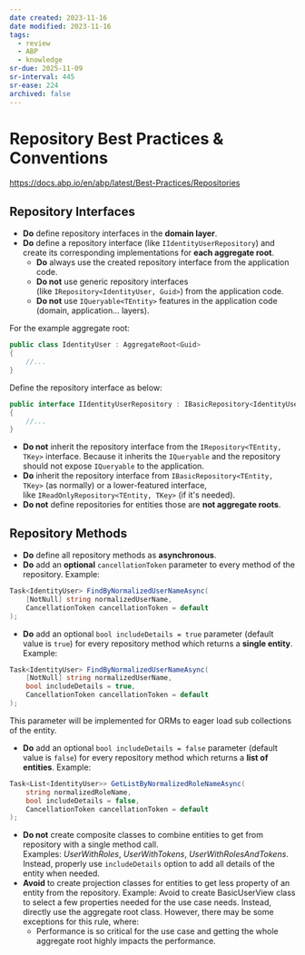 ```yaml
---
date created: 2023-11-16
date modified: 2023-11-16
tags:
  - review
  - ABP
  - knowledge
sr-due: 2025-11-09
sr-interval: 445
sr-ease: 224
archived: false
---
```


# Repository Best Practices & Conventions

https://docs.abp.io/en/abp/latest/Best-Practices/Repositories

## Repository Interfaces

- **Do** define repository interfaces in the **domain layer**.
- **Do** define a repository interface (like `IIdentityUserRepository`) and create its corresponding implementations for **each aggregate root**.
    - **Do** always use the created repository interface from the application code.
    - **Do not** use generic repository interfaces (like `IRepository<IdentityUser, Guid>`) from the application code.
    - **Do not** use `IQueryable<TEntity>` features in the application code (domain, application... layers).

For the example aggregate root:

```csharp
public class IdentityUser : AggregateRoot<Guid>
{
    //...
}
```

Define the repository interface as below:

```csharp
public interface IIdentityUserRepository : IBasicRepository<IdentityUser, Guid>
{
    //...
}
```

- **Do not** inherit the repository interface from the `IRepository<TEntity, TKey>` interface. Because it inherits the `IQueryable` and the repository should not expose `IQueryable` to the application.
- **Do** inherit the repository interface from `IBasicRepository<TEntity, TKey>` (as normally) or a lower-featured interface, like `IReadOnlyRepository<TEntity, TKey>` (if it's needed).
- **Do not** define repositories for entities those are **not aggregate roots**.

## Repository Methods

- **Do** define all repository methods as **asynchronous**.
- **Do** add an **optional** `cancellationToken` parameter to every method of the repository. Example:

```csharp
Task<IdentityUser> FindByNormalizedUserNameAsync(
    [NotNull] string normalizedUserName,
    CancellationToken cancellationToken = default
);
```

- **Do** add an optional `bool includeDetails = true` parameter (default value is `true`) for every repository method which returns a **single entity**. Example:

```csharp
Task<IdentityUser> FindByNormalizedUserNameAsync(
    [NotNull] string normalizedUserName,
    bool includeDetails = true,
    CancellationToken cancellationToken = default
);
```

This parameter will be implemented for ORMs to eager load sub collections of the entity.

- **Do** add an optional `bool includeDetails = false` parameter (default value is `false`) for every repository method which returns a **list of entities**. Example:

```csharp
Task<List<IdentityUser>> GetListByNormalizedRoleNameAsync(
    string normalizedRoleName, 
    bool includeDetails = false,
    CancellationToken cancellationToken = default
);
```

- **Do not** create composite classes to combine entities to get from repository with a single method call. Examples: _UserWithRoles_, _UserWithTokens_, _UserWithRolesAndTokens_. Instead, properly use `includeDetails` option to add all details of the entity when needed.
- **Avoid** to create projection classes for entities to get less property of an entity from the repository. Example: Avoid to create BasicUserView class to select a few properties needed for the use case needs. Instead, directly use the aggregate root class. However, there may be some exceptions for this rule, where:
    - Performance is so critical for the use case and getting the whole aggregate root highly impacts the performance.
